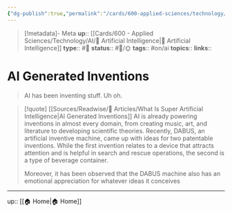 ```yaml
---
{"dg-publish":true,"permalink":"/cards/600-applied-sciences/technology/ai/ai-generated-inventions/","title":"AI Generated Inventions"}
---
```


> [!metadata]- Meta
> **up**:: [[Cards/600 - Applied Sciences/Technology/AI/🤖 Artificial Intelligence\|🤖 Artificial Intelligence]]
> **type**:: #📝 
> **status**:: #📝/🌞
> **tags**::  #on/ai
> **topics**:: 
> **links**::


# AI Generated Inventions

> AI has been inventing stuff. Uh oh.


> [!quote] [[Sources/Readwise/📰 Articles/What Is Super Artificial Intelligence\|AI Generated Inventions]]
> AI is already powering inventions in almost every domain, from creating music, art, and literature to developing scientific theories. Recently, DABUS, an artificial inventive machine, came up with ideas for two patentable inventions. While the first invention relates to a device that attracts attention and is helpful in search and rescue operations, the second is a type of beverage container.
> 
> Moreover, it has been observed that the DABUS machine also has an emotional appreciation for whatever ideas it conceives


---
up:: [[🏠 Home\|🏠 Home]]

